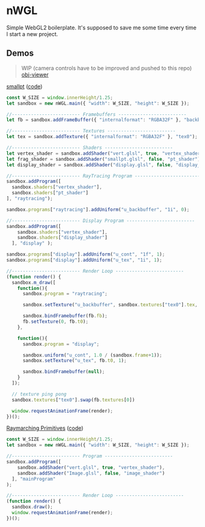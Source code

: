# nWGL

Simple WebGL2 boilerplate. It's supposed to save me some time every time I start a new project.

## Demos
> WIP (camera controls have to be improved and pushed to this repo) \
> [obj-viewer](https://mourtz.github.io/nWGL-examples/obj-viewer/index.html)

[smallpt](https://mourtz.github.io/nWGL-examples/smallpt/smallpt.html) 
([code](https://github.com/Mourtz/nWGL-examples/tree/master/smallpt))

```js
const W_SIZE = window.innerHeight/1.25;
let sandbox = new nWGL.main({ "width": W_SIZE, "height": W_SIZE });

//------------------------- Framebuffers -------------------------
let fb = sandbox.addFrameBuffer({ "internalformat": "RGBA32F" }, "backbuffer");

//------------------------- Textures -------------------------
let tex = sandbox.addTexture({ "internalformat": "RGBA32F" }, "tex0");

//------------------------- Shaders -------------------------
let vertex_shader = sandbox.addShader("vert.glsl", true, "vertex_shader");
let frag_shader = sandbox.addShader("smallpt.glsl", false, "pt_shader");
let display_shader = sandbox.addShader("display.glsl", false, "display_shader");

//------------------------- RayTracing Program -------------------------
sandbox.addProgram([
  sandbox.shaders["vertex_shader"], 
  sandbox.shaders["pt_shader"] 
], "raytracing");

sandbox.programs["raytracing"].addUniform("u_backbuffer", "1i", 0);

//------------------------- Display Program -------------------------
sandbox.addProgram([
    sandbox.shaders["vertex_shader"],
    sandbox.shaders["display_shader"]
  ], "display" );

sandbox.programs["display"].addUniform("u_cont", "1f", 1);    
sandbox.programs["display"].addUniform("u_tex", "1i", 1);

//------------------------- Render Loop -------------------------
(function render() {
  sandbox.m_draw([
    function(){
      sandbox.program = "raytracing";

      sandbox.setTexture("u_backbuffer", sandbox.textures["tex0"].tex, 0);

      sandbox.bindFramebuffer(fb.fb);
      fb.setTexture(0, fb.t0);
    },

    function(){
      sandbox.program = "display";

      sandbox.uniform("u_cont", 1.0 / (sandbox.frame+1));
      sandbox.setTexture("u_tex", fb.t0, 1);

      sandbox.bindFramebuffer(null);
    }
  ]);

  // texture ping pong
  sandbox.textures["tex0"].swap(fb.textures[0])

  window.requestAnimationFrame(render);
})();
```
[Raymarching Primitives](https://mourtz.github.io/nWGL-examples/raymarching_primitives/raymarching_primitives.html)
([code](https://github.com/Mourtz/nWGL-examples/tree/master/raymarching_primitives))
```js
const W_SIZE = window.innerHeight/1.25;
let sandbox = new nWGL.main({ "width": W_SIZE, "height": W_SIZE });

//------------------------- Program -------------------------
sandbox.addProgram([
    sandbox.addShader("vert.glsl", true, "vertex_shader"),
    sandbox.addShader("Image.glsl", false, "image_shader")
  ], "mainProgram"
);

//------------------------- Render Loop -------------------------
(function render() {
  sandbox.draw();
  window.requestAnimationFrame(render);
})();
```
